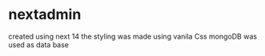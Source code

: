 # nextadmin
 created using next 14
 the styling was made using vanila Css
 mongoDB was used as data base